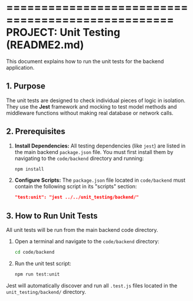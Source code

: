 ==================================================
PROJECT: Unit Testing (README2.md)
==================================================

This document explains how to run the unit tests for the backend application.

## 1. Purpose

The unit tests are designed to check individual pieces of logic in isolation. They use the **Jest** framework and mocking to test model methods and middleware functions without making real database or network calls.

## 2. Prerequisites

1.  **Install Dependencies:** All testing dependencies (like `jest`) are listed in the main backend `package.json` file. You must first install them by navigating to the `code/backend` directory and running:
    ```bash
    npm install
    ```
2.  **Configure Scripts:** The `package.json` file located in `code/backend` must contain the following script in its "scripts" section:
    ```json
    "test:unit": "jest ../../unit_testing/backend/"
    ```

## 3. How to Run Unit Tests

All unit tests will be run from the main backend code directory.

1.  Open a terminal and navigate to the `code/backend` directory:
    ```bash
    cd code/backend
    ```
2.  Run the unit test script:
    ```bash
    npm run test:unit
    ```

Jest will automatically discover and run all `.test.js` files located in the `unit_testing/backend/` directory.